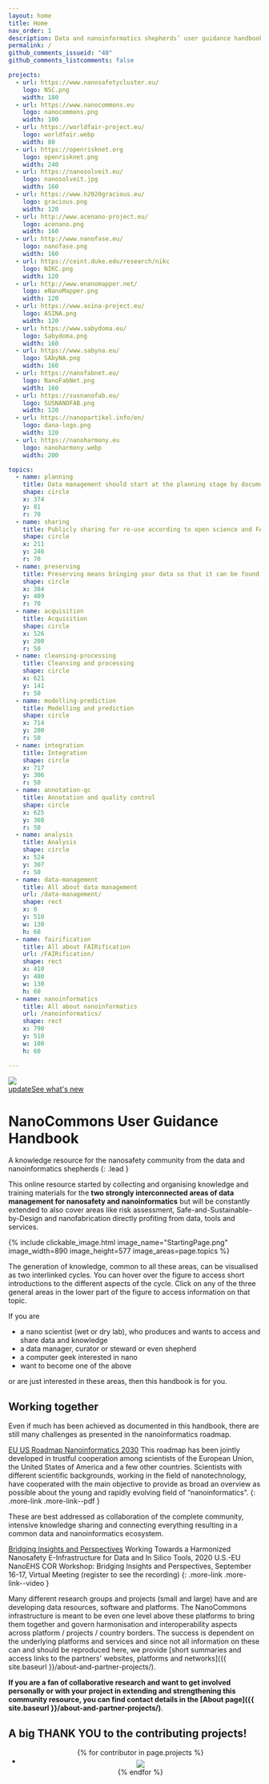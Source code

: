 ```yaml
---
layout: home
title: Home
nav_order: 1
description: Data and nanoinformatics shepherds’ user guidance handbook
permalink: /
github_comments_issueid: "40"
github_comments_listcomments: false

projects:
  - url: https://www.nanosafetycluster.eu/
    logo: NSC.png
    width: 180
  - url: https://www.nanocommons.eu
    logo: nanocommons.png
    width: 100
  - url: https://worldfair-project.eu/
    logo: worldfair.webp
    width: 80
  - url: https://openrisknet.org
    logo: openrisknet.png
    width: 240
  - url: https://nanosolveit.eu/
    logo: nanosolveit.jpg
    width: 160
  - url: https://www.h2020gracious.eu/
    logo: gracious.png
    width: 120
  - url: http://www.acenano-project.eu/
    logo: acenano.png
    width: 160
  - url: http://www.nanofase.eu/
    logo: nanofase.png
    width: 160
  - url: https://ceint.duke.edu/research/nikc
    logo: NIKC.png
    width: 120
  - url: http://www.enanomapper.net/
    logo: eNanoMapper.png
    width: 120
  - url: https://www.asina-project.eu/
    logo: ASINA.png
    width: 120
  - url: https://www.sabydoma.eu/
    logo: Sabydoma.png
    width: 160
  - url: https://www.sabyna.eu/
    logo: SAbyNA.png
    width: 160
  - url: https://nanofabnet.eu/
    logo: NanoFabNet.png
    width: 160
  - url: https://susnanofab.eu/
    logo: SUSNANOFAB.png
    width: 120
  - url: https://nanopartikel.info/en/
    logo: dana-logo.png
    width: 120
  - url: https://nanoharmony.eu
    logo: nanoharmony.webp
    width: 200

topics:
  - name: planning
    title: Data management should start at the planning stage by documenting the study design and decisions leading to the selected methods
    shape: circle
    x: 374
    y: 81
    r: 70
  - name: sharing
    title: Publicly sharing for re-use according to open science and FAIR standards
    shape: circle
    x: 211
    y: 246
    r: 70
  - name: preserving
    title: Preserving means bringing your data so that it can be found by you but also in institutional repositories and public data repositories and warehouses
    shape: circle
    x: 384
    y: 409
    r: 70
  - name: acquisition
    title: Acquisition
    shape: circle
    x: 526
    y: 200
    r: 50
  - name: cleansing-processing
    title: Cleansing and processing
    shape: circle
    x: 621
    y: 141
    r: 50
  - name: modelling-prediction
    title: Modelling and prediction
    shape: circle
    x: 714
    y: 200
    r: 50
  - name: integration
    title: Integration
    shape: circle
    x: 717
    y: 306
    r: 50
  - name: annotation-qc
    title: Annotation and quality control
    shape: circle
    x: 625
    y: 368
    r: 50
  - name: analysis
    title: Analysis
    shape: circle
    x: 524
    y: 307
    r: 50
  - name: data-management
    title: All about data management
    url: /data-management/
    shape: rect
    x: 0
    y: 510
    w: 130
    h: 60
  - name: fairification
    title: All about FAIRification
    url: /FAIRification/
    shape: rect
    x: 410
    y: 480
    w: 130
    h: 60
  - name: nanoinformatics
    title: All about nanoinformatics
    url: /nanoinformatics/
    shape: rect
    x: 790
    y: 510
    w: 100
    h: 60

---
```

<style>
  .table-wrapper {
    box-shadow: none;
    margin-bottom: none;
  }
</style>

<div class="d-flex flex-justify-between v-align-middle">
<div><a href="https://zenodo.org/badge/latestdoi/392611144"><img src="https://zenodo.org/badge/392611144.svg"></a></div>
<div><a href="{{ site.baseurl }}/changelog"><span class="material-symbols-outlined">update</span>See what's new</a></div>
</div>

# NanoCommons User Guidance Handbook 
<script type="application/ld+json">
{
  "@context": "http://schema.org",
  "@type": "Book",
  "inLanguage": "en-gb",
  "name": "NanoCommons User Guidance Handbook",
  "url": "https://nanocommons.github.io/user-handbook/",
  "publisher": {
    "@type": "Organization",
    "name": "GitHub"
  },
  "copyrightYear": "2021",
  "license": "http://creativecommons.org/licenses/by/4.0/",
  "discussionUrl": "https://github.com/NanoCommons/user-handbook/issues"
}
</script>

A knowledge resource for the nanosafety community from the data and nanoinformatics shepherds
{: .lead }

This online resource started by collecting and organising knowledge and training materials for the **two strongly interconnected areas of data management for nanosafety and nanoinformatics** but will be constantly extended to also cover areas like risk assessment, Safe-and-Sustainable-by-Design and nanofabrication directly profiting from data, tools and services.

{% include clickable_image.html image_name="StartingPage.png" image_width=890 image_height=577 image_areas=page.topics %}

The generation of knowledge, common to all these areas, can be visualised as two interlinked cycles. You can hover over the figure to access short introductions to the different aspects of the cycle. Click on any of the three general areas in the lower part of the figure to access information on that topic.

If you are
- a nano scientist (wet or dry lab), who produces and wants to access and share data and knowledge
- a data manager, curator or steward or even shepherd
- a computer geek interested in nano
- want to become one of the above

or are just interested in these areas, then this handbook is for you.

## Working together
Even if much has been achieved as documented in this handbook, there are still many challenges as presented in the nanoinformatics roadmap. 

[EU US Roadmap Nanoinformatics 2030](https://zenodo.org/record/1486012)
This roadmap has been jointly developed in trustful cooperation among scientists of the European Union, the United States of America and a few other countries. Scientists with different scientific backgrounds, working in the field of nanotechnology, have cooperated with the main objective to provide as broad an overview as possible about the young and rapidly evolving field of “nanoinformatics”.
{: .more-link .more-link--pdf }

These are best addressed as collaboration of the complete community, intensive knowledge sharing and connecting everything resulting in a common data and nanoinformatics ecosystem.

[Bridging Insights and Perspectives](https://tvworldwide.com/events/nanotech/200824/default.cfm?id=17730&type=flv&test=0&live=0)
Working Towards a Harmonized Nanosafety E-Infrastructure for Data and In Silico Tools, 2020 U.S.-EU NanoEHS COR Workshop: Bridging Insights and Perspectives, September 16-17, Virtual Meeting
(register to see the recording)
{: .more-link .more-link--video }

Many different research groups and projects (small and large) have and are developing data resources, software and platforms. The NanoCommons infrastructure is meant to be even one level above these platforms to bring them together and govern harmonisation and interoperability aspects across platform / projects / country borders. The success is dependent on the underlying platforms and services and since not all information on these can and should be reproduced here, we provide [short summaries and access links to the partners' websites, platforms and networks]({{ site.baseurl }}/about-and-partner-projects/).

**If you are a fan of collaborative research and want to get involved personally or with your project in extending and strengthening this community resource, you can find contact details in the [About page]({{ site.baseurl }}/about-and-partner-projects/)**. 


## A big THANK YOU to the contributing projects!

<center>
<ul class="list-style-none mt-6">
{% for contributor in page.projects %}
  <li class="d-inline-block mr-3 mb-3">
     <a href="{{ contributor.url }}"><img src="images/logos/{{ contributor.logo }}" width="{{ contributor.width }}" align="middle"/></a>
  </li>
{% endfor %}
</ul>
</center>
